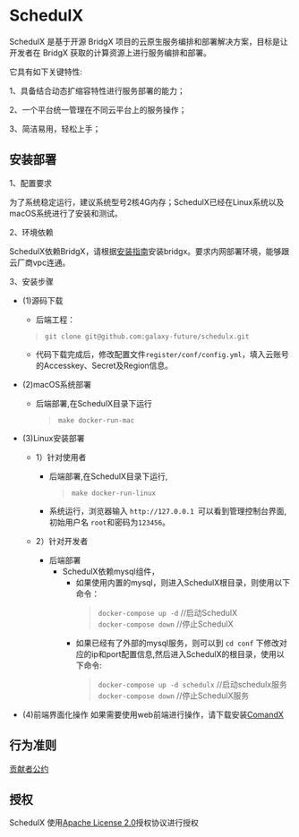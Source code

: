 # **SchedulX**

SchedulX 是基于开源 BridgX 项目的云原生服务编排和部署解决方案，目标是让开发者在 BridgX 获取的计算资源上进行服务编排和部署。

它具有如下关键特性:

1、具备结合动态扩缩容特性进行服务部署的能力；

2、一个平台统一管理在不同云平台上的服务操作；

3、简洁易用，轻松上手；


安装部署
--------

1、配置要求

为了系统稳定运行，建议系统型号2核4G内存；SchedulX已经在Linux系统以及macOS系统进行了安装和测试。

2、环境依赖

SchedulX依赖BridgX，请根据[安装指南](https://github.com/galaxy-future/bridgx/blob/dev/README.md)安装bridgx。要求内网部署环境，能够跟云厂商vpc连通。

3、安装步骤

* (1)源码下载
  - 后端工程：
  > `git clone git@github.com:galaxy-future/schedulx.git`
  - 代码下载完成后，修改配置文件`register/conf/config.yml`，填入云账号的Accesskey、Secret及Region信息。

* (2)macOS系统部署
  - 后端部署,在SchedulX目录下运行
    > `make docker-run-mac`

* (3)Linux安装部署
  - 1）针对使用者
    - 后端部署,在SchedulX目录下运行,
      > `make docker-run-linux`
    - 系统运行，浏览器输入 `http://127.0.0.1 `可以看到管理控制台界面,初始用户名 `root`和密码为`123456`。

  - 2）针对开发者
    - 后端部署
      - SchedulX依赖mysql组件，
           - 如果使用内置的mysql，则进入SchedulX根目录，则使用以下命令：            
             > `docker-compose up -d`    //启动SchedulX <br>
             > `docker-compose down`    //停止SchedulX  <br>
           - 如果已经有了外部的mysql服务，则可以到 `cd conf` 下修改对应的ip和port配置信息,然后进入SchedulX的根目录，使用以下命令:
             > `docker-compose up -d schedulx`   //启动schedulx服务 <br>
             > `docker-compose down`     //停止SchedulX服务

* (4)前端界面化操作
如果需要使用web前端进行操作，请下载安装[ComandX](https://github.com/galaxy-future/comandx/blob/main/README.md)

行为准则
------
[贡献者公约](https://github.com/galaxy-future/schedulx/blob/master/CODE_OF_CONDUCT.md)

授权
-----

SchedulX 使用[Apache License 2.0](https://github.com/galaxy-future/schedulx/blob/master/README.md)授权协议进行授权
